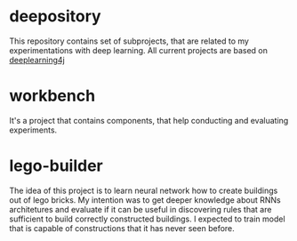 # deepository

This repository contains set of subprojects, that are related to my experimentations with deep learning. All current projects
are based on [deeplearning4j](https://deeplearning4j.org/)

# workbench

It's a project that contains components, that help conducting and evaluating experiments.

# lego-builder

The idea of this project is to learn neural network how to create buildings out of lego bricks. My intention was to get deeper
knowledge about RNNs architetures and evaluate if it can be useful in discovering rules that are sufficient to build correctly 
constructed buildings. I expected to train model that is capable of constructions that it has never seen before.
